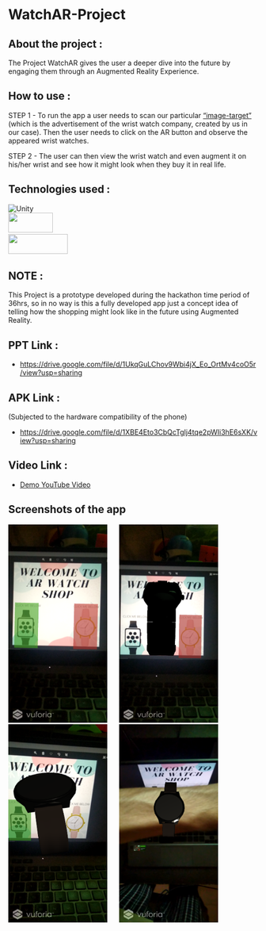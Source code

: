 # WatchAR-Project

## About the project : 
 The Project WatchAR gives the user a deeper dive into the future by engaging them through an Augmented Reality Experience.

## How to use : 
 STEP 1 - To run the app a user needs to scan our particular [“image-target”](https://github.com/Dhruv-194/WatchAR-Project/blob/master/Image%20Target/WElcome_to_ar_watch_shop.png) (which is the advertisement of the wrist watch company, created by us in our case). Then the user needs to click on the AR button and observe the appeared wrist watches.
 
 STEP 2 - The user can then view the wrist watch and even augment it on his/her wrist and see how it might look when they buy it in real life. 

## Technologies used : 
![Unity](https://img.shields.io/badge/unity-%23000000.svg?style=for-the-badge&logo=unity&logoColor=white)
<br>
[<img src="https://static.wixstatic.com/media/c42fea_d1fbddac9a524f16b3d4456d639b444a~mv2.png/v1/fill/w_750,h_375,al_c/c42fea_d1fbddac9a524f16b3d4456d639b444a~mv2.png" width="90" height="40">](https://www.echoar.xyz/)
<br>
[<img src="https://raw.githubusercontent.com/iamchathu/awesome-vuforia/master/vuforia-color.png" width="120" height="40">](https://vuforia.com/)

## NOTE : 
This Project is a prototype developed during the hackathon time period of 36hrs, so in no way is this a fully developed app just a concept idea of telling how the shopping might look like in the future using Augmented Reality. 

## PPT Link :
- https://drive.google.com/file/d/1UkqGuLChov9Wbi4jX_Eo_OrtMv4coO5r/view?usp=sharing

## APK Link : 
(Subjected to the hardware compatibility of the phone) 
- https://drive.google.com/file/d/1XBE4Eto3CbQcTgIj4tqe2pWIi3hE6sXK/view?usp=sharing

## Video Link : 
- [Demo YouTube Video](https://youtu.be/cCqubOFKuk8)

## Screenshots of the app 

<img src = "Screenshots/Screenshot_20210627-120757.png" width = "200" height = "400" > <img src = "Screenshots/Screenshot_20210627-120817.png" width = "200" height = "400" hspace="20"> 
<br>
<img src = "Screenshots/Screenshot_20210627-120925.png" width = "200" height = "400" > <img src = "Screenshots/Screenshot_20210627-122930.png" width = "200" height = "400" hspace="20">

